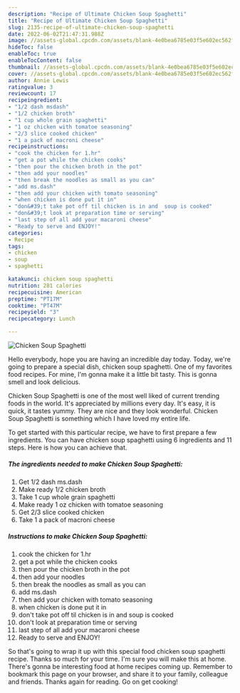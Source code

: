 ```yaml
---
description: "Recipe of Ultimate Chicken Soup Spaghetti"
title: "Recipe of Ultimate Chicken Soup Spaghetti"
slug: 2135-recipe-of-ultimate-chicken-soup-spaghetti
date: 2022-06-02T21:47:31.988Z
image: //assets-global.cpcdn.com/assets/blank-4e0bea6785e03f5e602ec562f230caae08da540cada707380b4fe1bbebba43da.png
hideToc: false
enableToc: true
enableTocContent: false
thumbnail: //assets-global.cpcdn.com/assets/blank-4e0bea6785e03f5e602ec562f230caae08da540cada707380b4fe1bbebba43da.png
cover: //assets-global.cpcdn.com/assets/blank-4e0bea6785e03f5e602ec562f230caae08da540cada707380b4fe1bbebba43da.png
author: Annie Lewis
ratingvalue: 3
reviewcount: 17
recipeingredient:
- "1/2 dash msdash"
- "1/2 chicken broth"
- "1 cup whole grain spaghetti"
- "1 oz chicken with tomatoe seasoning"
- "2/3 slice cooked chicken"
- "1 a pack of macroni cheese"
recipeinstructions:
- "cook the chicken for 1.hr"
- "get a pot while the chicken cooks"
- "then pour the chicken broth in the pot"
- "then add your noodles"
- "then break the noodles as small as you can"
- "add ms.dash"
- "then add your chicken with tomato seasoning"
- "when chicken is done put it in"
- "don&#39;t take pot off til chicken is in and  soup is cooked"
- "don&#39;t look at preparation time or serving"
- "last step of all add your macaroni cheese"
- "Ready to serve and ENJOY!"
categories:
- Recipe
tags:
- chicken
- soup
- spaghetti

katakunci: chicken soup spaghetti 
nutrition: 281 calories
recipecuisine: American
preptime: "PT17M"
cooktime: "PT47M"
recipeyield: "3"
recipecategory: Lunch

---
```



![Chicken Soup Spaghetti](//assets-global.cpcdn.com/assets/blank-4e0bea6785e03f5e602ec562f230caae08da540cada707380b4fe1bbebba43da.png)

Hello everybody, hope you are having an incredible day today. Today, we're going to prepare a special dish, chicken soup spaghetti. One of my favorites food recipes. For mine, I'm gonna make it a little bit tasty. This is gonna smell and look delicious.

Chicken Soup Spaghetti is one of the most well liked of current trending foods in the world. It's appreciated by millions every day. It's easy, it is quick, it tastes yummy. They are nice and they look wonderful. Chicken Soup Spaghetti is something which I have loved my entire life.




To get started with this particular recipe, we have to first prepare a few ingredients. You can have chicken soup spaghetti using 6 ingredients and 11 steps. Here is how you can achieve that.

<!--inarticleads1-->

##### The ingredients needed to make Chicken Soup Spaghetti:

1. Get 1/2 dash ms.dash
1. Make ready 1/2 chicken broth
1. Take 1 cup whole grain spaghetti
1. Make ready 1 oz chicken with tomatoe seasoning
1. Get 2/3 slice cooked chicken
1. Take 1 a pack of macroni cheese




<!--inarticleads2-->

##### Instructions to make Chicken Soup Spaghetti:

1. cook the chicken for 1.hr
1. get a pot while the chicken cooks
1. then pour the chicken broth in the pot
1. then add your noodles
1. then break the noodles as small as you can
1. add ms.dash
1. then add your chicken with tomato seasoning
1. when chicken is done put it in
1. don&#39;t take pot off til chicken is in and  soup is cooked
1. don&#39;t look at preparation time or serving
1. last step of all add your macaroni cheese
1. Ready to serve and ENJOY!



So that's going to wrap it up with this special food chicken soup spaghetti recipe. Thanks so much for your time. I'm sure you will make this at home. There's gonna be interesting food at home recipes coming up. Remember to bookmark this page on your browser, and share it to your family, colleague and friends. Thanks again for reading. Go on get cooking!
